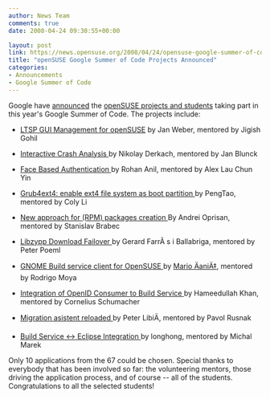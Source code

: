 ```yaml
---
author: News Team
comments: true
date: 2008-04-24 09:30:55+00:00

layout: post
link: https://news.opensuse.org/2008/04/24/opensuse-google-summer-of-code-projects-announced/
title: "openSUSE Google Summer of Code Projects Announced"
categories:
- Announcements
- Google Summer of Code
---
```

Google have [announced](http://google-opensource.blogspot.com/2008/04/announcing-accepted-student-proposals.html) the [openSUSE projects and students](http://code.google.com/soc/2008/suse/about.html) taking part in this year's Google Summer of Code. The projects include:



	
  * [LTSP GUI Management for openSUSE](http://code.google.com/soc/2008/suse/appinfo.html?csaid=49BC0F4D70D72E9B)
by Jan Weber, mentored by Jigish Gohil



	
  * [Interactive Crash Analysis  ](http://code.google.com/soc/2008/suse/appinfo.html?csaid=A6BD110EA47AEC57)
by Nikolay Derkach, mentored by Jan Blunck



	
  * [Face Based Authentication  ](http://code.google.com/soc/2008/suse/appinfo.html?csaid=2E07AE7CC7E7092A)
by Rohan Anil, mentored by Alex Lau Chun Yin



	
  * [Grub4ext4: enable ext4 file system as boot partition  ](http://code.google.com/soc/2008/suse/appinfo.html?csaid=91DC4C762E7EE6D7)
by PengTao, mentored by Coly Li



	
  * [New approach for (RPM) packages creation  ](http://code.google.com/soc/2008/suse/appinfo.html?csaid=3FC15DB87A0EAC46)
By Andrei Oprisan, mentored by Stanislav Brabec



	
  * [Libzypp Download Failover  ](http://code.google.com/soc/2008/suse/appinfo.html?csaid=6F1844AB23B67E06)
by Gerard FarrÃ s i Ballabriga, mentored by Peter Poeml



	
  * [GNOME Build service client for OpenSUSE  ](http://code.google.com/soc/2008/suse/appinfo.html?csaid=23D9AC2C564C4A2F)
by [Mario ÄaniÄ‡](http://pygi.wordpress.com/), mentored by Rodrigo Moya



	
  * [Integration of OpenID Consumer to Build Service  ](http://code.google.com/soc/2008/suse/appinfo.html?csaid=ECD28D2CD6B99E21)
by Hameedullah Khan, mentored by Cornelius Schumacher



	
  * [Migration asistent reloaded  ](http://code.google.com/soc/2008/suse/appinfo.html?csaid=538E238CFCB2A77E)
by Peter LibiÄ, mentored by Pavol Rusnak



	
  * [Build Service <-> Eclipse Integration  ](http://code.google.com/soc/2008/suse/appinfo.html?csaid=DFC9A170A95499CD)
by longhong, mentored by Michal Marek


Only 10 applications from the 67 could be chosen. Special thanks to everybody that has been involved so far: the volunteering mentors, those driving the application process, and of course -- all of the students. Congratulations to all the selected students!		
